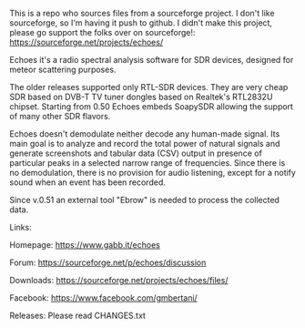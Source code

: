 This is a repo who sources files from a sourceforge project. I don't like sourceforge, so I'm having it push to github. I didn't make this project, please go support the folks over on sourceforge!: https://sourceforge.net/projects/echoes/

Echoes it's a radio spectral analysis software for SDR devices, designed for meteor scattering purposes.

The older releases supported only RTL-SDR devices. They are very cheap SDR based on DVB-T TV tuner dongles 
based on Realtek's RTL2832U chipset. Starting from 0.50 Echoes embeds SoapySDR allowing the support of 
many other SDR flavors.

Echoes doesn't demodulate neither decode any human-made signal. Its main goal is to analyze and record the 
total power of natural signals and generate screenshots and tabular data (CSV) output in presence 
of particular peaks in a selected narrow range of frequencies. Since there is no demodulation, there is no 
provision for audio listening, except for a notify sound when an event has been recorded.

Since v.0.51 an external tool "Ebrow" is needed to process the collected data.

Links:

Homepage:  https://www.gabb.it/echoes

Forum:     https://sourceforge.net/p/echoes/discussion

Downloads: https://sourceforge.net/projects/echoes/files/

Facebook:  https://www.facebook.com/gmbertani/



Releases:
Please read CHANGES.txt
